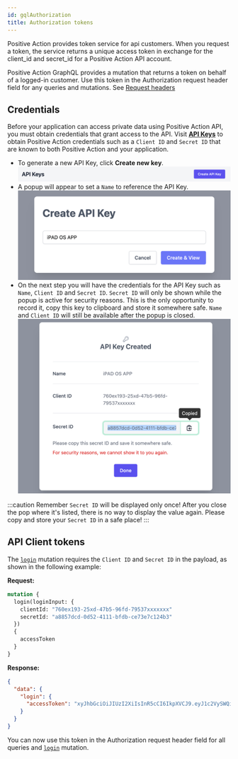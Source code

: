 ```yaml
---
id: gqlAuthorization
title: Authorization tokens
---
```


Positive Action provides token service for api customers. When you request a token, the service returns a unique access token in exchange for the client_id and secret_id for a Positive Action API account.

Positive Action GraphQL provides a mutation that returns a token on behalf of a logged-in customer. Use this token in the Authorization request header field for any queries and mutations. See [Request headers](gqlRequests)

## Credentials

Before your application can access private data using Positive Action API, you must obtain credentials that grant access to the API.
Visit **[API Keys](https://positiveaction.net/api-admin/keys)** to obtain Positive Action credentials
such as a `Client ID` and `Secret ID` that are known to both Positive Action and your application.

* To generate a new API Key, click **Create new key**.
![img](/img/graphql/api-key-btn.png)
* A popup will appear to set a `Name` to reference the API Key.
![img](/img/graphql/api-key-name.png)
* On the next step you will have the credentials for the API Key such as `Name`, `Client ID` and `Secret ID`.
`Secret ID` will only be shown while the popup is active for security reasons.
This is the only opportunity to record it, copy this key to clipboard and store it somewhere safe.
`Name` and `Client ID` will still be available after the popup is closed.
![img](/img/graphql/api-key-popup.png)

:::caution Remember
`Secret ID` will be displayed only once! 
After you close the pop where it's listed, there is no way to display the value again. 
 Please copy and store your `Secret ID` in a safe place!
:::

## API Client tokens

The [`login`](gqlMutations#login) mutation requires the `Client ID` and `Secret ID` in the payload, as shown in the following example:

**Request:**
````graphql
mutation {
  login(loginInput: {
    clientId: "760ex193-25xd-47b5-96fd-79537xxxxxxx"
    secretId: "a8857dcd-0d52-4111-bfdb-ce73e7c124b3"
  })
  {
    accessToken
  }
}
````

**Response:**
````json
{
  "data": {
    "login": {
      "accessToken": "xyJhbGciOiJIUzI2XiIsInR5cCI6IkpXVCJ9.eyJ1c2VySWQiOjIsIm5hbWUiOi"
    }
  }
}
````

You can now use this token in the Authorization request header field for all queries and [`login`](gqlMutations) mutation.


